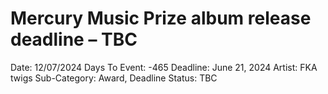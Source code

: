 # Mercury Music Prize album release deadline – TBC

Date: 12/07/2024
Days To Event: -465
Deadline: June 21, 2024
Artist: FKA twigs
Sub-Category: Award, Deadline
Status: TBC